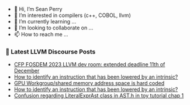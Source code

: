 - 👋 Hi, I’m Sean Perry
- 👀 I’m interested in compilers (c++, COBOL, llvm)
- 🌱 I’m currently learning ...
- 💞️ I’m looking to collaborate on ...
- 📫 How to reach me ...

<!---
s66perry/s66perry is a ✨ special ✨ repository because its `README.md` (this file) appears on your GitHub profile.
You can click the Preview link to take a look at your changes.
--->
### 📕 Latest LLVM Discourse Posts

<!-- DISCOURSE-LLVM:START -->
- [CFP FOSDEM 2023 LLVM dev room: extended deadline 11th of December](https://discourse.llvm.org/t/cfp-fosdem-2023-llvm-dev-room-extended-deadline-11th-of-december/66495#post_3)
- [How to identify an instruction that has been lowered by an intrinsic?](https://discourse.llvm.org/t/how-to-identify-an-instruction-that-has-been-lowered-by-an-intrinsic/67278#post_2)
- [GPU Workgroup/shared memory address space is hard coded](https://discourse.llvm.org/t/gpu-workgroup-shared-memory-address-space-is-hard-coded/67249#post_6)
- [How to identify an instruction that has been lowered by an intrinsic?](https://discourse.llvm.org/t/how-to-identify-an-instruction-that-has-been-lowered-by-an-intrinsic/67278#post_1)
- [Confusion regarding LiteralExprAst class in AST.h in toy tutorial chap 1](https://discourse.llvm.org/t/confusion-regarding-literalexprast-class-in-ast-h-in-toy-tutorial-chap-1/67277#post_2)
<!-- DISCOURSE-LLVM:END -->
